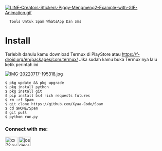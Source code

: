 [![LINE-Creators-Stickers-Piggy-Mengmeng2-Example-with-GIF-Animation.gif](https://i.postimg.cc/gcwTpNZV/LINE-Creators-Stickers-Piggy-Mengmeng2-Example-with-GIF-Animation.gif)](https://postimg.cc/V58RB94v) 

      Tools Untuk Spam WhatsApp Dan Sms

# Install
Terlebih dahulu kamu download Termux di PlayStore atau https://f-droid.org/en/packages/com.termux/ Jika sudah kamu buka Termux nya lalu ketik perintah ini

[![IMG-20220717-195318.jpg](https://i.postimg.cc/W1kP4dCx/IMG-20220717-195318.jpg)](https://postimg.cc/68tPjp9h)

    $ pkg update && pkg upgrade
    $ pkg install python
    $ pkg install git 
    $ pip install bs4 rich requests futures
    $ rm -rf Spam
    $ git clone https://github.com/Xyaa-Code/Spam
    $ cd $HOME/Spam
    $ git pull
    $ python run.py


<h3 align="left">Connect with me:</h3>
<p align="left">
<a href="http://wa.me/+16143244921" target="blank"><img align="center" src="https://raw.githubusercontent.com/rahuldkjain/github-profile-readme-generator/master/src/images/icons/Social/whatsapp.svg" alt="xx72.xvv2050" height="30" width="40" /></a>
<a href="https://www.facebook.com/profile.php?id=100075229000933" target="blank"><img align="center" src="https://raw.githubusercontent.com/rahuldkjain/github-profile-readme-generator/master/src/images/icons/Social/facebook.svg" alt="joedevv2k_" height="30" width="40" /></a>
</p>
